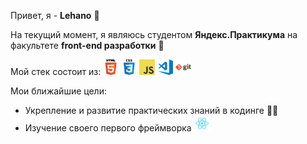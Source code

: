 <p>Привет, я - <b>Lehano</b> 🖖</p>
<p>На текущий момент, я являюсь студентом <b>Яндекс.Практикума</b> на факультете <b>front-end разработки</b> 💪</p>
<p>Мой стек состоит из: 

<img src="https://raw.githubusercontent.com/github/explore/80688e429a7d4ef2fca1e82350fe8e3517d3494d/topics/html/html.png" width="25" height="25">
<img src="https://raw.githubusercontent.com/github/explore/80688e429a7d4ef2fca1e82350fe8e3517d3494d/topics/css/css.png" width="25" height="25">
<img src="https://raw.githubusercontent.com/github/explore/80688e429a7d4ef2fca1e82350fe8e3517d3494d/topics/javascript/javascript.png" width="25" height="25">
<img src="https://raw.githubusercontent.com/github/explore/80688e429a7d4ef2fca1e82350fe8e3517d3494d/topics/visual-studio-code/visual-studio-code.png" width="25" height="25">
<img src="https://raw.githubusercontent.com/github/explore/80688e429a7d4ef2fca1e82350fe8e3517d3494d/topics/git/git.png" width="25" height="25">
</p>

Мои ближайшие цели:
- Укрепление и развитие практических знаний в кодинге 🐱‍👤
- Изучение своего первого фреймворка <img src="https://raw.githubusercontent.com/github/explore/80688e429a7d4ef2fca1e82350fe8e3517d3494d/topics/react/react.png" width="25" height="25">



